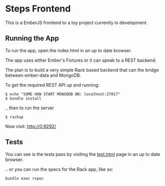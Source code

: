 Steps Frontend
==============

This is a EmberJS frontend to a toy project currently in development

Running the App
---------------

To run the app, open the index.html in an up to date browser.

The app uses either Ember's Fixtures or it can speak to a REST backend.

The plan is to build a very simple Rack based backend that can the bridge between ember-data and MongoDB.

To get the required REST API up and running:

    $ echo "SOME HOW START MONGODB ON: localhost:27017"
    $ bundle install

.. then to run the server

    $ rackup

Now visit: [http://0:9292/](http://0:9292/)

Tests
-----

You can see is the tests pass by visiting the [test.html](http://0:9292/test.html) page in an up to date browser.

.. or you can run the specs for the Rack app, like so:

    bundle exec rspec

